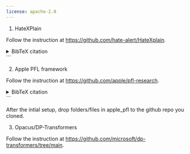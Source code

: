 ```yaml
---
license: apache-2.0
---
```


1. HateXPlain

Follow the instruction at https://github.com/hate-alert/HateXplain.

<details>
<summary>BibTeX citation</summary>
```bibtex
@inproceedings{mathew2021hatexplain,
  title={HateXplain: A Benchmark Dataset for Explainable Hate Speech Detection},
  author={Mathew, Binny and Saha, Punyajoy and Yimam, Seid Muhie and Biemann, Chris and Goyal, Pawan and Mukherjee, Animesh},
  booktitle={Proceedings of the AAAI Conference on Artificial Intelligence},
  volume={35},
  number={17},
  pages={14867--14875},
  year={2021}
}
</details>```

2. Apple PFL framework

Follow the instruction at https://github.com/apple/pfl-research.

<details>
<summary>BibTeX citation</summary>
```bibtex
@article{granqvist2024pfl,
  title={pfl-research: simulation framework for accelerating research in Private Federated Learning},
  author={Granqvist, Filip and Song, Congzheng and Cahill, {\'A}ine and van Dalen, Rogier and Pelikan, Martin and Chan, Yi Sheng and Feng, Xiaojun and Krishnaswami, Natarajan and Jina, Vojta and Chitnis, Mona},
  journal={arXiv preprint arXiv:2404.06430},
  year={2024},
}
</details>```

After the intial setup, drop folders/files in apple_pfl to the github repo you cloned. 

3. Opacus/DP-Transformers

Follow the instruction at https://github.com/microsoft/dp-transformers/tree/main.
